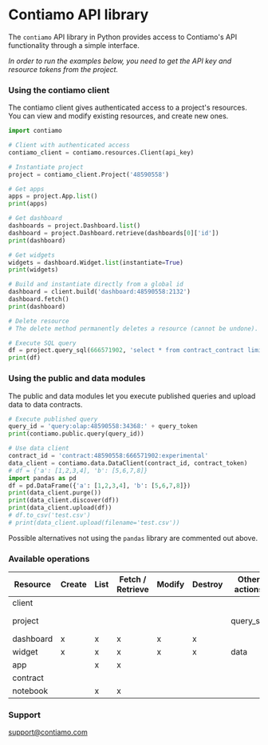 # Contiamo API library

The `contiamo` API library in Python provides access to Contiamo's API functionality through a simple interface.

*In order to run the examples below, you need to get the API key and resource tokens from the project.*

### Using the contiamo client

The contiamo client gives authenticated access to a project's resources. You can view and modify existing resources, and create new ones.

```python
import contiamo

# Client with authenticated access
contiamo_client = contiamo.resources.Client(api_key)

# Instantiate project
project = contiamo_client.Project('48590558')

# Get apps
apps = project.App.list()
print(apps)

# Get dashboard
dashboards = project.Dashboard.list()
dashboard = project.Dashboard.retrieve(dashboards[0]['id'])
print(dashboard)

# Get widgets
widgets = dashboard.Widget.list(instantiate=True)
print(widgets)

# Build and instantiate directly from a global id
dashboard = client.build('dashboard:48590558:2132')
dashboard.fetch()
print(dashboard)

# Delete resource
# The delete method permanently deletes a resource (cannot be undone).

# Execute SQL query
df = project.query_sql(666571902, 'select * from contract_contract limit 1;', use_column_names=False)
print(df)
```

### Using the public and data modules

The public and data modules let you execute published queries and upload data to data contracts.

```python
# Execute published query
query_id = 'query:olap:48590558:34368:' + query_token
print(contiamo.public.query(query_id))

# Use data client
contract_id = 'contract:48590558:666571902:experimental'
data_client = contiamo.data.DataClient(contract_id, contract_token)
# df = {'a': [1,2,3,4], 'b': [5,6,7,8]}
import pandas as pd
df = pd.DataFrame({'a': [1,2,3,4], 'b': [5,6,7,8]})
print(data_client.purge())
print(data_client.discover(df))
print(data_client.upload(df))
# df.to_csv('test.csv')
# print(data_client.upload(filename='test.csv'))
```

Possible alternatives not using the `pandas` library are commented out above.

### Available operations

| Resource     | Create | List | Fetch / Retrieve | Modify | Destroy | Other actions   | Child Resources       |
|--------------|--------|------|------------------|--------|---------|-----------------|-----------------------|
| client       |        |      |                  |        |         |                 | project               |
| project      |        |      |                  |        |         | query_sql       | app, dashboard        |
| dashboard    | x      | x    | x                | x      | x       |                 | widget                |
| widget       | x      | x    | x                | x      | x       | data            |                       |
| app          |        | x    | x                |        |         |                 | contract              |
| contract     |        |      |                  |        |         |                 |                       |
| notebook     |        | x    | x                |        |         |                 |                       |

### Support

support@contiamo.com
